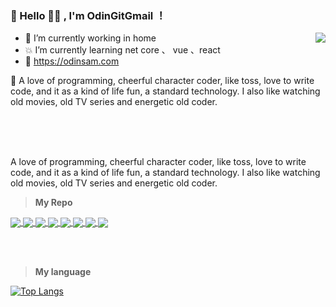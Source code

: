 ### 🌅 Hello 👋🏽 , I'm OdinGitGmail ！

<img align="right" src="https://github-readme-stats.vercel.app/api?username=odinGitGmail&count_private=true&show_icons=true&icon_color=CE1D2D&text_color=718096&bg_color=ffffff&hide_title=true" />
  
- 💪 I’m currently working in home
- 💥 I’m currently learning net core 、 vue 、react
- 📝 https://odinsam.com

💬  A love of programming, cheerful character coder, like toss, love to write code, and it as a kind of life fun, a standard technology. I also like watching old movies, old TV series and energetic old coder.
<!-- Here are some ideas to get you started:

🔭 I’m currently working on ...
🌱 I’m currently learning ...
👯 I’m looking to collaborate on ...
🤔 I’m looking for help with ...
💬 Ask me about ...
📫 How to reach me: ...
😄 Pronouns: ...
⚡ Fun fact: ... -->

<br />
<br />
<br />

A love of programming, cheerful character coder, like toss, love to write code, and it as a kind of life fun, a standard technology. I also like watching old movies, old TV series and energetic old coder.

> **My Repo**

<a href="https://github.com/odinGitGmail/Cola.Core">
  <img align="center" src="https://github-readme-stats.vercel.app/api/pin/?username=odinGitGmail&repo=Cola.Core" />
</a>
<a href="https://github.com/odinGitGmail/Cola.ColaMiddleware">
  <img align="center" src="https://github-readme-stats.vercel.app/api/pin/?username=odinGitGmail&repo=Cola.ColaMiddleware" />
</a>
<a href="https://github.com/odinGitGmail/Cola.ColaJwt">
  <img align="center" src="https://github-readme-stats.vercel.app/api/pin/?username=odinGitGmail&repo=Cola.ColaJwt" />
</a>
<a href="https://github.com/odinGitGmail/Cola.ColaCache">
  <img align="center" src="https://github-readme-stats.vercel.app/api/pin/?username=odinGitGmail&repo=Cola.ColaCache" />
</a>
<a href="https://github.com/odinGitGmail/Cola.ColaEF">
  <img align="center" src="https://github-readme-stats.vercel.app/api/pin/?username=odinGitGmail&repo=Cola.ColaEF" />
</a>
<a href="https://github.com/odinGitGmail/AutoCreateChangelog">
  <img align="center" src="https://github-readme-stats.vercel.app/api/pin/?username=odinGitGmail&repo=AutoCreateChangelog" />
</a>
<a href="https://github.com/odinGitGmail/learn-vue2.0">
  <img align="center" src="https://github-readme-stats.vercel.app/api/pin/?username=odinGitGmail&repo=learn-vue2.0" />
</a>
<a href="https://github.com/odinGitGmail/odin-vsce-sundry">
  <img align="center" src="https://github-readme-stats.vercel.app/api/pin/?username=odinGitGmail&repo=odin-vsce-sundry" />
</a>


<br /><br />

> **My language**
> 
[![Top Langs](https://github-readme-stats.vercel.app/api/top-langs/?username=odinGitGmail&layout=compact)](https://github.com/odinGitGmail/github-readme-stats)
